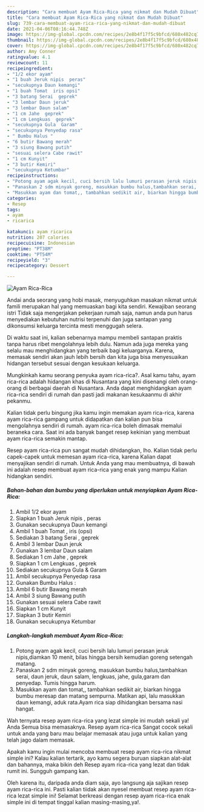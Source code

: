 ```yaml
---
description: "Cara membuat Ayam Rica-Rica yang nikmat dan Mudah Dibuat"
title: "Cara membuat Ayam Rica-Rica yang nikmat dan Mudah Dibuat"
slug: 739-cara-membuat-ayam-rica-rica-yang-nikmat-dan-mudah-dibuat
date: 2021-04-06T08:16:44.748Z
image: https://img-global.cpcdn.com/recipes/2e8b4f17f5c9bfcd/680x482cq70/ayam-rica-rica-foto-resep-utama.jpg
thumbnail: https://img-global.cpcdn.com/recipes/2e8b4f17f5c9bfcd/680x482cq70/ayam-rica-rica-foto-resep-utama.jpg
cover: https://img-global.cpcdn.com/recipes/2e8b4f17f5c9bfcd/680x482cq70/ayam-rica-rica-foto-resep-utama.jpg
author: Amy Conner
ratingvalue: 4.1
reviewcount: 11
recipeingredient:
- "1/2 ekor ayam"
- "1 buah Jeruk nipis  peras"
- "secukupnya Daun kemangi"
- "1 buah Tomat  iris opsi"
- "3 batang Serai  geprek"
- "3 lembar Daun jeruk"
- "3 lembar Daun salam"
- "1 cm Jahe  geprek"
- "1 cm Lengkuas  geprek"
- "secukupnya Gula  Garam"
- "secukupnya Penyedap rasa"
- " Bumbu Halus "
- "6 butir Bawang merah"
- "3 siung Bawang putih"
- "sesuai selera Cabe rawit"
- "1 cm Kunyit"
- "3 butir Kemiri"
- "secukupnya Ketumbar"
recipeinstructions:
- "Potong ayam agak kecil, cuci bersih lalu lumuri perasan jeruk nipis,diamkan 10 menit, bilas hingga bersih kemudian goreng setengah matang."
- "Panaskan 2 sdm minyak goreng, masukkan bumbu halus,tambahkan serai, daun jeruk, daun salam, lengkuas, jahe, gula,garam dan penyedap. Tumis hingga harum."
- "Masukkan ayam dan tomat,, tambahkan sedikit air, biarkan hingga bumbu meresap dan matang sempurna. Matikan api, lalu masukkan daun kemangi, aduk rata.Ayam rica siap dihidangkan bersama nasi hangat."
categories:
- Resep
tags:
- ayam
- ricarica

katakunci: ayam ricarica 
nutrition: 207 calories
recipecuisine: Indonesian
preptime: "PT38M"
cooktime: "PT54M"
recipeyield: "3"
recipecategory: Dessert

---
```



![Ayam Rica-Rica](https://img-global.cpcdn.com/recipes/2e8b4f17f5c9bfcd/680x482cq70/ayam-rica-rica-foto-resep-utama.jpg)

Andai anda seorang yang hobi masak, menyuguhkan masakan nikmat untuk famili merupakan hal yang memuaskan bagi kita sendiri. Kewajiban seorang istri Tidak saja mengerjakan pekerjaan rumah saja, namun anda pun harus menyediakan kebutuhan nutrisi terpenuhi dan juga santapan yang dikonsumsi keluarga tercinta mesti menggugah selera.

Di waktu  saat ini, kalian sebenarnya mampu membeli santapan praktis tanpa harus ribet mengolahnya lebih dulu. Namun ada juga mereka yang selalu mau menghidangkan yang terbaik bagi keluarganya. Karena, memasak sendiri akan jauh lebih bersih dan kita juga bisa menyesuaikan hidangan tersebut sesuai dengan kesukaan keluarga. 



Mungkinkah kamu seorang penyuka ayam rica-rica?. Asal kamu tahu, ayam rica-rica adalah hidangan khas di Nusantara yang kini disenangi oleh orang-orang di berbagai daerah di Nusantara. Anda dapat menghidangkan ayam rica-rica sendiri di rumah dan pasti jadi makanan kesukaanmu di akhir pekanmu.

Kalian tidak perlu bingung jika kamu ingin memakan ayam rica-rica, karena ayam rica-rica gampang untuk didapatkan dan kalian pun bisa mengolahnya sendiri di rumah. ayam rica-rica boleh dimasak memalui beraneka cara. Saat ini ada banyak banget resep kekinian yang membuat ayam rica-rica semakin mantap.

Resep ayam rica-rica pun sangat mudah dihidangkan, lho. Kalian tidak perlu capek-capek untuk memesan ayam rica-rica, karena Kalian dapat menyajikan sendiri di rumah. Untuk Anda yang mau membuatnya, di bawah ini adalah resep membuat ayam rica-rica yang enak yang mampu Kalian hidangkan sendiri.

<!--inarticleads1-->

##### Bahan-bahan dan bumbu yang diperlukan untuk menyiapkan Ayam Rica-Rica:

1. Ambil 1/2 ekor ayam
1. Siapkan 1 buah Jeruk nipis , peras
1. Gunakan secukupnya Daun kemangi
1. Ambil 1 buah Tomat , iris (opsi)
1. Sediakan 3 batang Serai , geprek
1. Ambil 3 lembar Daun jeruk
1. Gunakan 3 lembar Daun salam
1. Sediakan 1 cm Jahe , geprek
1. Siapkan 1 cm Lengkuas , geprek
1. Sediakan secukupnya Gula &amp; Garam
1. Ambil secukupnya Penyedap rasa
1. Gunakan  Bumbu Halus :
1. Ambil 6 butir Bawang merah
1. Ambil 3 siung Bawang putih
1. Gunakan sesuai selera Cabe rawit
1. Siapkan 1 cm Kunyit
1. Siapkan 3 butir Kemiri
1. Gunakan secukupnya Ketumbar




<!--inarticleads2-->

##### Langkah-langkah membuat Ayam Rica-Rica:

1. Potong ayam agak kecil, cuci bersih lalu lumuri perasan jeruk nipis,diamkan 10 menit, bilas hingga bersih kemudian goreng setengah matang.
1. Panaskan 2 sdm minyak goreng, masukkan bumbu halus,tambahkan serai, daun jeruk, daun salam, lengkuas, jahe, gula,garam dan penyedap. Tumis hingga harum.
1. Masukkan ayam dan tomat,, tambahkan sedikit air, biarkan hingga bumbu meresap dan matang sempurna. Matikan api, lalu masukkan daun kemangi, aduk rata.Ayam rica siap dihidangkan bersama nasi hangat.




Wah ternyata resep ayam rica-rica yang lezat simple ini mudah sekali ya! Anda Semua bisa memasaknya. Resep ayam rica-rica Sangat cocok sekali untuk anda yang baru mau belajar memasak atau juga untuk kalian yang telah jago dalam memasak.

Apakah kamu ingin mulai mencoba membuat resep ayam rica-rica nikmat simple ini? Kalau kalian tertarik, ayo kamu segera buruan siapkan alat-alat dan bahannya, maka bikin deh Resep ayam rica-rica yang lezat dan tidak rumit ini. Sungguh gampang kan. 

Oleh karena itu, daripada anda diam saja, ayo langsung aja sajikan resep ayam rica-rica ini. Pasti kalian tiidak akan nyesel membuat resep ayam rica-rica lezat simple ini! Selamat berkreasi dengan resep ayam rica-rica enak simple ini di tempat tinggal kalian masing-masing,ya!.


